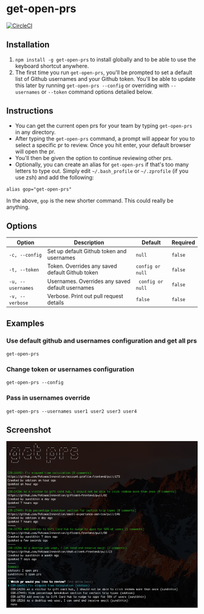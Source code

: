 # get-open-prs
[![CircleCI](https://circleci.com/gh/sdotson/get-open-prs.svg?style=svg&circle-token=dcee4082855c265ccf63c1c581bc3229b2a174ff)](https://circleci.com/gh/sdotson/get-open-prs)

## Installation
1. `npm install -g get-open-prs` to install globally and to be able to use the keyboard shortcut anywhere.
2. The first time you run `get-open-prs`, you'll be prompted to set a default list of Github usernames and your Github token. You'll be able to update this later by running `get-open-prs --config` or overriding with `--usernames` or `--token` command options detailed below.

## Instructions
- You can get the current open prs for your team by typing `get-open-prs` in any directory.
- After typing the `get-open-prs` command, a prompt will appear for you to select a specific pr to review. Once you hit enter, your default browser will open the pr.
- You'll then be given the option to continue reviewing other prs.
- Optionally, you can create an alias for `get-open-prs` if that's too many letters to type out. Simply edit `~/.bash_profile` or `~/.zprofile` (if you use zsh) and add the following:

```
alias gop="get-open-prs"
```
In the above, `gop` is the new shorter command. This could really be anything.

## Options
|Option|Description|Default|Required|
|----|---|---|---|
|`-c, --config`|Set up default Github token and usernames|`null`|`false`|
|`-t, --token`|Token. Overrides any saved default Github token|`config or null`|`false`|
|`-u, --usernames`|Usernames. Overrides any saved default usernames|` config or null`|`false`|
|`-v, --verbose`|Verbose. Print out pull request details|`false`|`false`|

## Examples

### Use default github and usernames configuration and get all prs
```
get-open-prs
```
### Change token or usernames configuration
```
get-open-prs --config

```
### Pass in usernames override
```
get-open-prs --usernames user1 user2 user3 user4
```
## Screenshot
![screenshot](https://raw.githubusercontent.com/sdotson/get-open-prs/master/screenshot.png)
